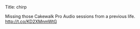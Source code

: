 Title: chirp

Missing those Cakewalk Pro Audio sessions from a previous life. <a href="http://t.co/KD2XMnmWtG">http://t.co/KD2XMnmWtG</a>
